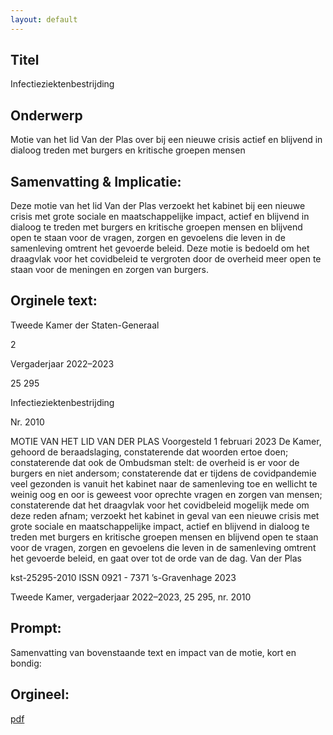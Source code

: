```yaml
---
layout: default
---
```

## Titel
Infectieziektenbestrijding
## Onderwerp
Motie van het lid Van der Plas over bij een nieuwe crisis actief en blijvend in dialoog treden met burgers en kritische groepen mensen
## Samenvatting & Implicatie:

Deze motie van het lid Van der Plas verzoekt het kabinet bij een nieuwe crisis met grote sociale en maatschappelijke impact, actief en blijvend in dialoog te treden met burgers en kritische groepen mensen en blijvend open te staan voor de vragen, zorgen en gevoelens die leven in de samenleving omtrent het gevoerde beleid. Deze motie is bedoeld om het draagvlak voor het covidbeleid te vergroten door de overheid meer open te staan voor de meningen en zorgen van burgers.
## Orginele text:


Tweede Kamer der Staten-Generaal

2

Vergaderjaar 2022–2023

25 295

Infectieziektenbestrijding

Nr. 2010

MOTIE VAN HET LID VAN DER PLAS
Voorgesteld 1 februari 2023
De Kamer,
gehoord de beraadslaging,
constaterende dat woorden ertoe doen;
constaterende dat ook de Ombudsman stelt: de overheid is er voor de
burgers en niet andersom;
constaterende dat er tijdens de covidpandemie veel gezonden is vanuit
het kabinet naar de samenleving toe en wellicht te weinig oog en oor is
geweest voor oprechte vragen en zorgen van mensen;
constaterende dat het draagvlak voor het covidbeleid mogelijk mede om
deze reden afnam;
verzoekt het kabinet in geval van een nieuwe crisis met grote sociale en
maatschappelijke impact, actief en blijvend in dialoog te treden met
burgers en kritische groepen mensen en blijvend open te staan voor de
vragen, zorgen en gevoelens die leven in de samenleving omtrent het
gevoerde beleid,
en gaat over tot de orde van de dag.
Van der Plas

kst-25295-2010
ISSN 0921 - 7371
’s-Gravenhage 2023

Tweede Kamer, vergaderjaar 2022–2023, 25 295, nr. 2010


## Prompt:
Samenvatting van bovenstaande text en impact van de motie, kort en bondig:

## Orgineel:
[pdf](https://gegevensmagazijn.tweedekamer.nl/OData/v4/2.0/Document(24d757b6-2e00-4b1e-ba4d-868ab00b4d97)/resource)
